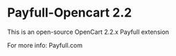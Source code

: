 # Payfull-Opencart 2.2
This is an open-source OpenCart 2.2.x Payfull extension

For more info: 
Payfull.com
